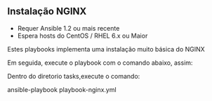 ## Instalação NGINX

- Requer Ansible 1.2 ou mais recente
- Espera hosts do CentOS / RHEL 6.x ou Maior

Estes playbooks implementa uma instalação muito básica do NGINX

Em seguida, execute o playbook com o comando abaixo, assim:

Dentro do diretorio tasks,execute o comando:


ansible-playbook playbook-nginx.yml
